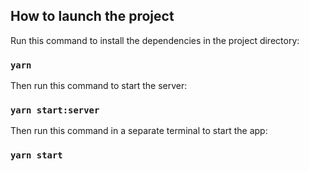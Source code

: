 ## How to launch the project
Run this command to install the dependencies in the project directory:
### `yarn`
Then run this command to start the server:
### `yarn start:server`
Then run this command in a separate terminal to start the app:
### `yarn start`

